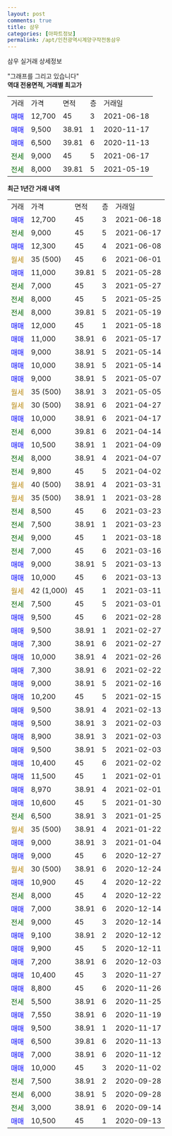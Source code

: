 ```yaml
---
layout: post
comments: true
title: 삼우
categories: [아파트정보]
permalink: /apt/인천광역시계양구작전동삼우
---
```


삼우 실거래 상세정보

<script type="text/javascript">
  google.charts.load('current', {'packages':['line', 'corechart']});
  google.charts.setOnLoadCallback(drawChart);

  function drawChart() {
    var data = new google.visualization.DataTable();
    data.addColumn('date', '거래일');
    data.addColumn('number', "매매");
    data.addColumn('number', "전세");
    data.addColumn('number', "전매");

    data.addRows([[new Date(Date.parse("2021-06-18")), 12700, null, null], [new Date(Date.parse("2021-06-17")), null, 9000, null], [new Date(Date.parse("2021-06-08")), 12300, null, null], [new Date(Date.parse("2021-06-01")), null, null, null], [new Date(Date.parse("2021-05-28")), 11000, null, null], [new Date(Date.parse("2021-05-27")), null, 7000, null], [new Date(Date.parse("2021-05-25")), null, 8000, null], [new Date(Date.parse("2021-05-19")), null, 8000, null], [new Date(Date.parse("2021-05-18")), 12000, null, null], [new Date(Date.parse("2021-05-17")), 11000, null, null], [new Date(Date.parse("2021-05-14")), 9000, null, null], [new Date(Date.parse("2021-05-14")), 10000, null, null], [new Date(Date.parse("2021-05-07")), 9000, null, null], [new Date(Date.parse("2021-05-05")), null, null, null], [new Date(Date.parse("2021-04-27")), null, null, null], [new Date(Date.parse("2021-04-17")), 10000, null, null], [new Date(Date.parse("2021-04-14")), null, 6000, null], [new Date(Date.parse("2021-04-09")), 10500, null, null], [new Date(Date.parse("2021-04-07")), null, 8000, null], [new Date(Date.parse("2021-04-02")), null, 9800, null], [new Date(Date.parse("2021-03-31")), null, null, null], [new Date(Date.parse("2021-03-28")), null, null, null], [new Date(Date.parse("2021-03-23")), null, 8500, null], [new Date(Date.parse("2021-03-23")), null, 7500, null], [new Date(Date.parse("2021-03-18")), null, 9000, null], [new Date(Date.parse("2021-03-16")), null, 7000, null], [new Date(Date.parse("2021-03-13")), 9000, null, null], [new Date(Date.parse("2021-03-13")), 10000, null, null], [new Date(Date.parse("2021-03-11")), null, null, null], [new Date(Date.parse("2021-03-01")), null, 7500, null], [new Date(Date.parse("2021-02-28")), 9500, null, null], [new Date(Date.parse("2021-02-27")), 9500, null, null], [new Date(Date.parse("2021-02-27")), 7300, null, null], [new Date(Date.parse("2021-02-26")), 10000, null, null], [new Date(Date.parse("2021-02-22")), 7300, null, null], [new Date(Date.parse("2021-02-16")), 9000, null, null], [new Date(Date.parse("2021-02-15")), 10200, null, null], [new Date(Date.parse("2021-02-13")), 9500, null, null], [new Date(Date.parse("2021-02-03")), 9500, null, null], [new Date(Date.parse("2021-02-03")), 8900, null, null], [new Date(Date.parse("2021-02-03")), 9500, null, null], [new Date(Date.parse("2021-02-02")), 10400, null, null], [new Date(Date.parse("2021-02-01")), 11500, null, null], [new Date(Date.parse("2021-02-01")), 8970, null, null], [new Date(Date.parse("2021-01-30")), 10600, null, null], [new Date(Date.parse("2021-01-25")), null, 6500, null], [new Date(Date.parse("2021-01-22")), null, null, null], [new Date(Date.parse("2021-01-04")), 9000, null, null], [new Date(Date.parse("2020-12-27")), 9000, null, null], [new Date(Date.parse("2020-12-24")), null, null, null], [new Date(Date.parse("2020-12-22")), 10900, null, null], [new Date(Date.parse("2020-12-22")), null, 8000, null], [new Date(Date.parse("2020-12-14")), 7000, null, null], [new Date(Date.parse("2020-12-14")), null, 9000, null], [new Date(Date.parse("2020-12-12")), 9100, null, null], [new Date(Date.parse("2020-12-11")), 9900, null, null], [new Date(Date.parse("2020-12-03")), 7200, null, null], [new Date(Date.parse("2020-11-27")), 10400, null, null], [new Date(Date.parse("2020-11-26")), 8800, null, null], [new Date(Date.parse("2020-11-25")), null, 5500, null], [new Date(Date.parse("2020-11-19")), 7550, null, null], [new Date(Date.parse("2020-11-17")), 9500, null, null], [new Date(Date.parse("2020-11-13")), 6500, null, null], [new Date(Date.parse("2020-11-12")), 7000, null, null], [new Date(Date.parse("2020-11-02")), 10000, null, null], [new Date(Date.parse("2020-09-28")), null, 7500, null], [new Date(Date.parse("2020-09-28")), null, 6000, null], [new Date(Date.parse("2020-09-14")), null, 3000, null], [new Date(Date.parse("2020-09-13")), 10500, null, null]]);

    var options = {
      hAxis: {
        format: 'yyyy/MM/dd'
      },    
      lineWidth: 0,
      pointsVisible: true,    
      title: '최근 1년간 유형별 실거래가 분포',
      legend: { position: 'bottom' }
    };

    var formatter = new google.visualization.NumberFormat({pattern:'###,###'} );
    formatter.format(data, 1);
    formatter.format(data, 2);
    
    setTimeout(function() {
        var chart = new google.visualization.LineChart(document.getElementById('columnchart_material'));
        chart.draw(data, (options));
        document.getElementById('loading').style.display = 'none';
    }, 200);
  }
</script>


<div id="loading" style="z-index:20; display: block; margin-left: 0px">"그래프를 그리고 있습니다"</div>
<div id="columnchart_material" style="width: 95%; margin-left: 0px; display: block"></div>
<!-- contents start -->
<b>역대 전용면적, 거래별 최고가</b>
<table class="sortable">
    <tr>
      <td>거래</td>
      <td>가격</td>
      <td>면적</td>
      <td>층</td>
      <td>거래일</td>
    </tr>
        <tr>
          <td><a style="color: blue">매매</a></td>
          <td>12,700</td>
          <td>45</td>
          <td>3</td>
          <td>2021-06-18</td>
        </tr>            <tr>
          <td><a style="color: blue">매매</a></td>
          <td>9,500</td>
          <td>38.91</td>
          <td>1</td>
          <td>2020-11-17</td>
        </tr>            <tr>
          <td><a style="color: blue">매매</a></td>
          <td>6,500</td>
          <td>39.81</td>
          <td>6</td>
          <td>2020-11-13</td>
        </tr>        
        <tr>
              <td><a style="color: darkgreen">전세</a></td>
              <td>9,000</td>
              <td>45</td>
              <td>5</td>
              <td>2021-06-17</td>
            </tr>            <tr>
              <td><a style="color: darkgreen">전세</a></td>
              <td>8,000</td>
              <td>39.81</td>
              <td>5</td>
              <td>2021-05-19</td>
            </tr>        
    
</table>

<b>최근 1년간 거래 내역</b>

<table class="sortable">
    <tr>
      <td>거래</td>
      <td>가격</td>
      <td>면적</td>
      <td>층</td>
      <td>거래일</td>
    </tr>
    <tr>
      <td><a style="color: blue">매매</a></td>
      <td>12,700</td>
      <td>45</td>
      <td>3</td>
      <td>2021-06-18</td>
    </tr>          <tr>
      <td><a style="color: darkgreen">전세</a></td>
      <td>9,000</td>
      <td>45</td>
      <td>5</td>
      <td>2021-06-17</td>
    </tr>          <tr>
      <td><a style="color: blue">매매</a></td>
      <td>12,300</td>
      <td>45</td>
      <td>4</td>
      <td>2021-06-08</td>
    </tr>          <tr>
      <td><a style="color: darkgoldenrod">월세</a></td>
      <td>35 (500)</td>
      <td>45</td>
      <td>6</td>
      <td>2021-06-01</td>
    </tr>          <tr>
      <td><a style="color: blue">매매</a></td>
      <td>11,000</td>
      <td>39.81</td>
      <td>5</td>
      <td>2021-05-28</td>
    </tr>          <tr>
      <td><a style="color: darkgreen">전세</a></td>
      <td>7,000</td>
      <td>45</td>
      <td>3</td>
      <td>2021-05-27</td>
    </tr>          <tr>
      <td><a style="color: darkgreen">전세</a></td>
      <td>8,000</td>
      <td>45</td>
      <td>5</td>
      <td>2021-05-25</td>
    </tr>          <tr>
      <td><a style="color: darkgreen">전세</a></td>
      <td>8,000</td>
      <td>39.81</td>
      <td>5</td>
      <td>2021-05-19</td>
    </tr>          <tr>
      <td><a style="color: blue">매매</a></td>
      <td>12,000</td>
      <td>45</td>
      <td>1</td>
      <td>2021-05-18</td>
    </tr>          <tr>
      <td><a style="color: blue">매매</a></td>
      <td>11,000</td>
      <td>38.91</td>
      <td>6</td>
      <td>2021-05-17</td>
    </tr>          <tr>
      <td><a style="color: blue">매매</a></td>
      <td>9,000</td>
      <td>38.91</td>
      <td>5</td>
      <td>2021-05-14</td>
    </tr>          <tr>
      <td><a style="color: blue">매매</a></td>
      <td>10,000</td>
      <td>38.91</td>
      <td>5</td>
      <td>2021-05-14</td>
    </tr>          <tr>
      <td><a style="color: blue">매매</a></td>
      <td>9,000</td>
      <td>38.91</td>
      <td>5</td>
      <td>2021-05-07</td>
    </tr>          <tr>
      <td><a style="color: darkgoldenrod">월세</a></td>
      <td>35 (500)</td>
      <td>38.91</td>
      <td>3</td>
      <td>2021-05-05</td>
    </tr>          <tr>
      <td><a style="color: darkgoldenrod">월세</a></td>
      <td>30 (500)</td>
      <td>38.91</td>
      <td>6</td>
      <td>2021-04-27</td>
    </tr>          <tr>
      <td><a style="color: blue">매매</a></td>
      <td>10,000</td>
      <td>38.91</td>
      <td>6</td>
      <td>2021-04-17</td>
    </tr>          <tr>
      <td><a style="color: darkgreen">전세</a></td>
      <td>6,000</td>
      <td>39.81</td>
      <td>6</td>
      <td>2021-04-14</td>
    </tr>          <tr>
      <td><a style="color: blue">매매</a></td>
      <td>10,500</td>
      <td>38.91</td>
      <td>1</td>
      <td>2021-04-09</td>
    </tr>          <tr>
      <td><a style="color: darkgreen">전세</a></td>
      <td>8,000</td>
      <td>38.91</td>
      <td>4</td>
      <td>2021-04-07</td>
    </tr>          <tr>
      <td><a style="color: darkgreen">전세</a></td>
      <td>9,800</td>
      <td>45</td>
      <td>5</td>
      <td>2021-04-02</td>
    </tr>          <tr>
      <td><a style="color: darkgoldenrod">월세</a></td>
      <td>40 (500)</td>
      <td>38.91</td>
      <td>4</td>
      <td>2021-03-31</td>
    </tr>          <tr>
      <td><a style="color: darkgoldenrod">월세</a></td>
      <td>35 (500)</td>
      <td>38.91</td>
      <td>1</td>
      <td>2021-03-28</td>
    </tr>          <tr>
      <td><a style="color: darkgreen">전세</a></td>
      <td>8,500</td>
      <td>45</td>
      <td>6</td>
      <td>2021-03-23</td>
    </tr>          <tr>
      <td><a style="color: darkgreen">전세</a></td>
      <td>7,500</td>
      <td>38.91</td>
      <td>1</td>
      <td>2021-03-23</td>
    </tr>          <tr>
      <td><a style="color: darkgreen">전세</a></td>
      <td>9,000</td>
      <td>45</td>
      <td>1</td>
      <td>2021-03-18</td>
    </tr>          <tr>
      <td><a style="color: darkgreen">전세</a></td>
      <td>7,000</td>
      <td>45</td>
      <td>6</td>
      <td>2021-03-16</td>
    </tr>          <tr>
      <td><a style="color: blue">매매</a></td>
      <td>9,000</td>
      <td>38.91</td>
      <td>5</td>
      <td>2021-03-13</td>
    </tr>          <tr>
      <td><a style="color: blue">매매</a></td>
      <td>10,000</td>
      <td>45</td>
      <td>6</td>
      <td>2021-03-13</td>
    </tr>          <tr>
      <td><a style="color: darkgoldenrod">월세</a></td>
      <td>42 (1,000)</td>
      <td>45</td>
      <td>1</td>
      <td>2021-03-11</td>
    </tr>          <tr>
      <td><a style="color: darkgreen">전세</a></td>
      <td>7,500</td>
      <td>45</td>
      <td>5</td>
      <td>2021-03-01</td>
    </tr>          <tr>
      <td><a style="color: blue">매매</a></td>
      <td>9,500</td>
      <td>45</td>
      <td>6</td>
      <td>2021-02-28</td>
    </tr>          <tr>
      <td><a style="color: blue">매매</a></td>
      <td>9,500</td>
      <td>38.91</td>
      <td>1</td>
      <td>2021-02-27</td>
    </tr>          <tr>
      <td><a style="color: blue">매매</a></td>
      <td>7,300</td>
      <td>38.91</td>
      <td>6</td>
      <td>2021-02-27</td>
    </tr>          <tr>
      <td><a style="color: blue">매매</a></td>
      <td>10,000</td>
      <td>38.91</td>
      <td>4</td>
      <td>2021-02-26</td>
    </tr>          <tr>
      <td><a style="color: blue">매매</a></td>
      <td>7,300</td>
      <td>38.91</td>
      <td>6</td>
      <td>2021-02-22</td>
    </tr>          <tr>
      <td><a style="color: blue">매매</a></td>
      <td>9,000</td>
      <td>38.91</td>
      <td>5</td>
      <td>2021-02-16</td>
    </tr>          <tr>
      <td><a style="color: blue">매매</a></td>
      <td>10,200</td>
      <td>45</td>
      <td>5</td>
      <td>2021-02-15</td>
    </tr>          <tr>
      <td><a style="color: blue">매매</a></td>
      <td>9,500</td>
      <td>38.91</td>
      <td>4</td>
      <td>2021-02-13</td>
    </tr>          <tr>
      <td><a style="color: blue">매매</a></td>
      <td>9,500</td>
      <td>38.91</td>
      <td>3</td>
      <td>2021-02-03</td>
    </tr>          <tr>
      <td><a style="color: blue">매매</a></td>
      <td>8,900</td>
      <td>38.91</td>
      <td>3</td>
      <td>2021-02-03</td>
    </tr>          <tr>
      <td><a style="color: blue">매매</a></td>
      <td>9,500</td>
      <td>38.91</td>
      <td>5</td>
      <td>2021-02-03</td>
    </tr>          <tr>
      <td><a style="color: blue">매매</a></td>
      <td>10,400</td>
      <td>45</td>
      <td>6</td>
      <td>2021-02-02</td>
    </tr>          <tr>
      <td><a style="color: blue">매매</a></td>
      <td>11,500</td>
      <td>45</td>
      <td>1</td>
      <td>2021-02-01</td>
    </tr>          <tr>
      <td><a style="color: blue">매매</a></td>
      <td>8,970</td>
      <td>38.91</td>
      <td>4</td>
      <td>2021-02-01</td>
    </tr>          <tr>
      <td><a style="color: blue">매매</a></td>
      <td>10,600</td>
      <td>45</td>
      <td>5</td>
      <td>2021-01-30</td>
    </tr>          <tr>
      <td><a style="color: darkgreen">전세</a></td>
      <td>6,500</td>
      <td>38.91</td>
      <td>3</td>
      <td>2021-01-25</td>
    </tr>          <tr>
      <td><a style="color: darkgoldenrod">월세</a></td>
      <td>35 (500)</td>
      <td>38.91</td>
      <td>4</td>
      <td>2021-01-22</td>
    </tr>          <tr>
      <td><a style="color: blue">매매</a></td>
      <td>9,000</td>
      <td>38.91</td>
      <td>3</td>
      <td>2021-01-04</td>
    </tr>          <tr>
      <td><a style="color: blue">매매</a></td>
      <td>9,000</td>
      <td>45</td>
      <td>6</td>
      <td>2020-12-27</td>
    </tr>          <tr>
      <td><a style="color: darkgoldenrod">월세</a></td>
      <td>30 (500)</td>
      <td>38.91</td>
      <td>6</td>
      <td>2020-12-24</td>
    </tr>          <tr>
      <td><a style="color: blue">매매</a></td>
      <td>10,900</td>
      <td>45</td>
      <td>4</td>
      <td>2020-12-22</td>
    </tr>          <tr>
      <td><a style="color: darkgreen">전세</a></td>
      <td>8,000</td>
      <td>45</td>
      <td>4</td>
      <td>2020-12-22</td>
    </tr>          <tr>
      <td><a style="color: blue">매매</a></td>
      <td>7,000</td>
      <td>38.91</td>
      <td>6</td>
      <td>2020-12-14</td>
    </tr>          <tr>
      <td><a style="color: darkgreen">전세</a></td>
      <td>9,000</td>
      <td>45</td>
      <td>3</td>
      <td>2020-12-14</td>
    </tr>          <tr>
      <td><a style="color: blue">매매</a></td>
      <td>9,100</td>
      <td>38.91</td>
      <td>2</td>
      <td>2020-12-12</td>
    </tr>          <tr>
      <td><a style="color: blue">매매</a></td>
      <td>9,900</td>
      <td>45</td>
      <td>5</td>
      <td>2020-12-11</td>
    </tr>          <tr>
      <td><a style="color: blue">매매</a></td>
      <td>7,200</td>
      <td>38.91</td>
      <td>6</td>
      <td>2020-12-03</td>
    </tr>          <tr>
      <td><a style="color: blue">매매</a></td>
      <td>10,400</td>
      <td>45</td>
      <td>3</td>
      <td>2020-11-27</td>
    </tr>          <tr>
      <td><a style="color: blue">매매</a></td>
      <td>8,800</td>
      <td>45</td>
      <td>6</td>
      <td>2020-11-26</td>
    </tr>          <tr>
      <td><a style="color: darkgreen">전세</a></td>
      <td>5,500</td>
      <td>38.91</td>
      <td>6</td>
      <td>2020-11-25</td>
    </tr>          <tr>
      <td><a style="color: blue">매매</a></td>
      <td>7,550</td>
      <td>38.91</td>
      <td>6</td>
      <td>2020-11-19</td>
    </tr>          <tr>
      <td><a style="color: blue">매매</a></td>
      <td>9,500</td>
      <td>38.91</td>
      <td>1</td>
      <td>2020-11-17</td>
    </tr>          <tr>
      <td><a style="color: blue">매매</a></td>
      <td>6,500</td>
      <td>39.81</td>
      <td>6</td>
      <td>2020-11-13</td>
    </tr>          <tr>
      <td><a style="color: blue">매매</a></td>
      <td>7,000</td>
      <td>38.91</td>
      <td>6</td>
      <td>2020-11-12</td>
    </tr>          <tr>
      <td><a style="color: blue">매매</a></td>
      <td>10,000</td>
      <td>45</td>
      <td>3</td>
      <td>2020-11-02</td>
    </tr>          <tr>
      <td><a style="color: darkgreen">전세</a></td>
      <td>7,500</td>
      <td>38.91</td>
      <td>2</td>
      <td>2020-09-28</td>
    </tr>          <tr>
      <td><a style="color: darkgreen">전세</a></td>
      <td>6,000</td>
      <td>38.91</td>
      <td>5</td>
      <td>2020-09-28</td>
    </tr>          <tr>
      <td><a style="color: darkgreen">전세</a></td>
      <td>3,000</td>
      <td>38.91</td>
      <td>6</td>
      <td>2020-09-14</td>
    </tr>          <tr>
      <td><a style="color: blue">매매</a></td>
      <td>10,500</td>
      <td>45</td>
      <td>1</td>
      <td>2020-09-13</td>
    </tr>      </table>
<!-- contents end -->    

